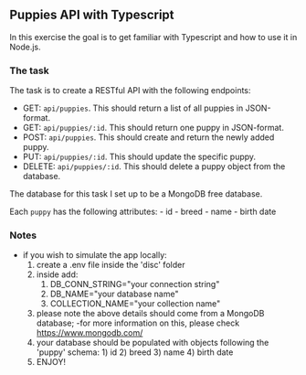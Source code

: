 ## Puppies API with Typescript

In this exercise the goal is to get familiar with Typescript and how to use it in Node.js.

### The task

The task is to create a RESTful API with the following endpoints:

- GET: `api/puppies`. This should return a list of all puppies in JSON-format.
- GET: `api/puppies/:id`. This should return one puppy in JSON-format.
- POST: `api/puppies`. This should create and return the newly added puppy.
- PUT: `api/puppies/:id`. This should update the specific puppy.
- DELETE: `api/puppies/:id`. This should delete a puppy object from the database.

The database for this task I set up to be a MongoDB free database.

Each `puppy` has the following attributes: 
    - id
    - breed
    - name
    - birth date
    
    
### Notes
- if you wish to simulate the app locally:
    1) create a .env file inside the 'disc' folder
    2) inside add:
        1) DB_CONN_STRING="your connection string"
        2) DB_NAME="your database name"
        3) COLLECTION_NAME="your collection name"
    3) please note the above details should come from a MongoDB database;
             -for more information on this, please check https://www.mongodb.com/
    4) your database should be populated with objects following the 'puppy' schema:
            1) id
            2) breed
            3) name
            4) birth date
    5) ENJOY!

